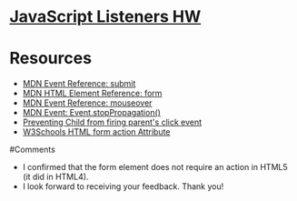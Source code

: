 # [JavaScript Listeners HW](https://github.com/vgrunewald/hw_listeners_grunewald_victoria)

# Resources
* [MDN Event Reference: submit](https://developer.mozilla.org/en-US/docs/Web/Events/submit)
* [MDN HTML Element Reference: form](https://developer.mozilla.org/en-US/docs/Web/HTML/Element/form)
* [MDN Event Reference: mouseover](https://developer.mozilla.org/en-US/docs/Web/Events/mouseover)
* [MDN Event: Event.stopPropagation()](https://developer.mozilla.org/en-US/docs/Web/API/Event/stopPropagation)
* [Preventing Child from firing parent's click event](http://stackoverflow.com/questions/13682435/preventing-child-from-firing-parents-click-event)
* [W3Schools HTML form action Attribute](http://www.w3schools.com/tags/att_form_action.asp)

#Comments
* I confirmed that the form element does not require an action in HTML5 (it did in HTML4). 
* I look forward to receiving your feedback. Thank you!
